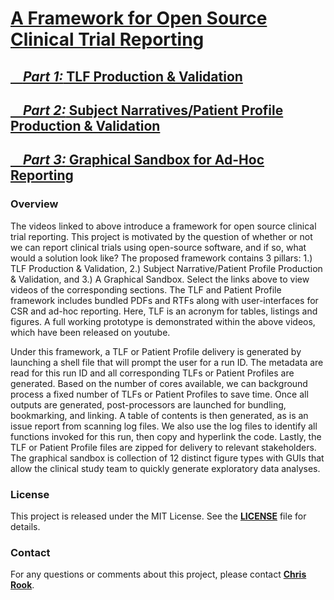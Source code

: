 # [A Framework for Open Source Clinical Trial Reporting](https://youtu.be/aW86KAi5CX0)
## [&nbsp;&nbsp;&nbsp;&nbsp;*Part 1:* TLF Production & Validation](https://youtu.be/Fv7I7ThrhzU)
## [&nbsp;&nbsp;&nbsp;&nbsp;*Part 2:* Subject Narratives/Patient Profile Production & Validation](https://youtu.be/LMn1udcHiE4)
## [&nbsp;&nbsp;&nbsp;&nbsp;*Part 3:* Graphical Sandbox for Ad-Hoc Reporting](https://youtu.be/dJcI3-VXEas)

### Overview
The videos linked to above introduce a framework for open source clinical trial reporting.  This project is motivated by the question of whether or not we can report clinical trials using open-source software, and if so, what would a solution look like?  The proposed framework contains 3 pillars:  1.) TLF Production & Validation, 2.) Subject Narrative/Patient Profile Production & Validation, and 3.) A Graphical Sandbox.  Select the links above to view videos of the corresponding sections.  The TLF and Patient Profile framework includes bundled PDFs and RTFs along with user-interfaces for CSR and ad-hoc reporting.  Here, TLF is an acronym for tables, listings and figures.  A full working prototype is demonstrated within the above videos, which have been released on youtube.

Under this framework, a TLF or Patient Profile delivery is generated by launching a shell file that will prompt the user for a run ID.  The metadata are read for this run ID and all corresponding TLFs or Patient Profiles are generated.  Based on the number of cores available, we can background process a fixed number of TLFs or Patient Profiles to save time.  Once all outputs are generated, post-processors are launched for bundling, bookmarking, and linking.  A table of contents is then generated, as is an issue report from scanning log files.  We also use the log files to identify all functions invoked for this run, then copy and hyperlink the code.  Lastly, the TLF or Patient Profile files are zipped for delivery to relevant stakeholders.  The graphical sandbox is collection of 12 distinct figure types with GUIs that allow the clinical study team to quickly generate exploratory data analyses.

### License

This project is released under the MIT License. See the **[LICENSE](LICENSE.md)** file for details.

### Contact

For any questions or comments about this project, please contact **[Chris Rook](cr883296@gmail.com)**.
